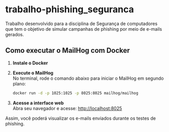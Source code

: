 # trabalho-phishing_seguranca
Trabalho desenvolvido para a disciplina de Segurança de computadores que tem o objetivo de simular campanhas de phishing por meio de e-mails gerados.


## Como executar o MailHog com Docker

1. **Instale o Docker**  

2. **Execute o MailHog**  
    No terminal, rode o comando abaixo para iniciar o MailHog em segundo plano:

    ```bash
    docker run -d -p 1025:1025 -p 8025:8025 mailhog/mailhog
    ```

3. **Acesse a interface web**  
    Abra seu navegador e acesse: [http://localhost:8025](http://localhost:8025)

Assim, você poderá visualizar os e-mails enviados durante os testes de phishing.
